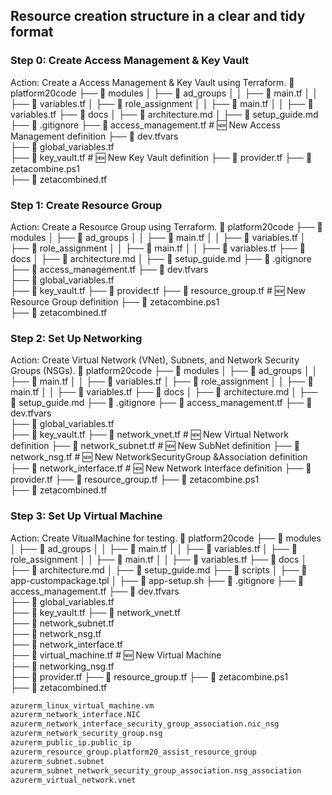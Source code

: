 ## Resource creation structure in a clear and tidy format
### Step 0: Create Access Management & Key Vault
Action: Create a Access Management & Key Vault using Terraform.
📂 platform20code
├── 📂 modules
│   ├── 📂 ad_groups
│   │   ├── 📝 main.tf
│   │   ├── 📝 variables.tf
│   ├── 📂 role_assignment
│   │   ├── 📝 main.tf
│   │   ├── 📝 variables.tf
├── 📂 docs
│   ├── 📝 architecture.md
│   ├── 📝 setup_guide.md
├── 📝 .gitignore
├── 📝 access_management.tf     # 🆕 New Access Management definition 
├── 📝 dev.tfvars               
├── 📝 global_variables.tf         
├── 📝 key_vault.tf             # 🆕 New Key Vault definition
├── 📝 provider.tf
├── 📝 zetacombine.ps1          
├── 📝 zetacombined.tf          
### Step 1: Create Resource Group
Action: Create a Resource Group using Terraform.
📂 platform20code
├── 📂 modules
│   ├── 📂 ad_groups
│   │   ├── 📝 main.tf
│   │   ├── 📝 variables.tf
│   ├── 📂 role_assignment
│   │   ├── 📝 main.tf
│   │   ├── 📝 variables.tf
├── 📂 docs
│   ├── 📝 architecture.md
│   ├── 📝 setup_guide.md
├── 📝 .gitignore
├── 📝 access_management.tf
├── 📝 dev.tfvars               
├── 📝 global_variables.tf         
├── 📝 key_vault.tf
├── 📝 provider.tf
├── 📝 resource_group.tf        # 🆕 New Resource Group definition
├── 📝 zetacombine.ps1          
├── 📝 zetacombined.tf          
### Step 2: Set Up Networking
Action: Create Virtual Network (VNet), Subnets, and Network Security Groups (NSGs).
📂 platform20code
├── 📂 modules
│   ├── 📂 ad_groups
│   │   ├── 📝 main.tf
│   │   ├── 📝 variables.tf
│   ├── 📂 role_assignment
│   │   ├── 📝 main.tf
│   │   ├── 📝 variables.tf
├── 📂 docs
│   ├── 📝 architecture.md
│   ├── 📝 setup_guide.md
├── 📝 .gitignore
├── 📝 access_management.tf
├── 📝 dev.tfvars               
├── 📝 global_variables.tf          
├── 📝 key_vault.tf
├── 📝 network_vnet.tf           # 🆕 New Virtual Network definition 
├── 📝 network_subnet.tf         # 🆕 New SubNet definition 
├── 📝 network_nsg.tf            # 🆕 New NetworkSecurityGroup &Association definition 
├── 📝 network_interface.tf         # 🆕 New Network Interface definition 
├── 📝 provider.tf
├── 📝 resource_group.tf
├── 📝 zetacombine.ps1          
├── 📝 zetacombined.tf 
### Step 3: Set Up Virtual Machine
Action: Create VitualMachine for testing.
📂 platform20code
├── 📂 modules
│   ├── 📂 ad_groups
│   │   ├── 📝 main.tf
│   │   ├── 📝 variables.tf
│   ├── 📂 role_assignment
│   │   ├── 📝 main.tf
│   │   ├── 📝 variables.tf
├── 📂 docs
│   ├── 📝 architecture.md
│   ├── 📝 setup_guide.md
├── 📂 scripts
│   ├── 📝 app-custompackage.tpl
│   ├── 📝 app-setup.sh
├── 📝 .gitignore
├── 📝 access_management.tf
├── 📝 dev.tfvars               
├── 📝 global_variables.tf      
├── 📝 key_vault.tf
├── 📝 network_vnet.tf           
├── 📝 network_subnet.tf          
├── 📝 network_nsg.tf             
├── 📝 network_interface.tf           
├── 📝 virtual_machine.tf           # 🆕 New Virtual Machine      
├── 📝 networking_nsg.tf                     
├── 📝 provider.tf
├── 📝 resource_group.tf
├── 📝 zetacombine.ps1          
├── 📝 zetacombined.tf  
```sh        
azurerm_linux_virtual_machine.vm
azurerm_network_interface.NIC
azurerm_network_interface_security_group_association.nic_nsg
azurerm_network_security_group.nsg
azurerm_public_ip.public_ip
azurerm_resource_group.platform20_assist_resource_group
azurerm_subnet.subnet
azurerm_subnet_network_security_group_association.nsg_association
azurerm_virtual_network.vnet
```